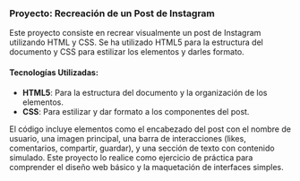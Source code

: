 ### Proyecto: Recreación de un Post de Instagram

Este proyecto consiste en recrear visualmente un post de Instagram utilizando HTML y CSS. Se ha utilizado HTML5 para la estructura del documento y CSS para estilizar los elementos y darles formato.

#### Tecnologías Utilizadas:
- **HTML5**: Para la estructura del documento y la organización de los elementos.
- **CSS**: Para estilizar y dar formato a los componentes del post.

El código incluye elementos como el encabezado del post con el nombre de usuario, una imagen principal, una barra de interacciones (likes, comentarios, compartir, guardar), y una sección de texto con contenido simulado. Este proyecto lo realice como ejercicio de práctica para comprender el diseño web básico y la maquetación de interfaces simples.
